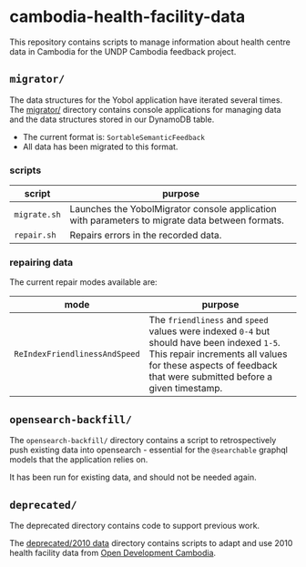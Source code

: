 # cambodia-health-facility-data

This repository contains scripts to manage information about health centre data in Cambodia for the UNDP Cambodia feedback project.

## `migrator/`

The data structures for the Yobol application have iterated several times. The [migrator/](migrator/) directory contains console applications for managing data and the data structures stored in our DynamoDB table.

- The current format is: `SortableSemanticFeedback`
- All data has been migrated to this format.

### scripts

| script       | purpose                                                                                         |
| ------------ | ----------------------------------------------------------------------------------------------- |
| `migrate.sh` | Launches the YobolMigrator console application with parameters to migrate data between formats. |
| `repair.sh`  | Repairs errors in the recorded data.                                                            |

### repairing data

The current repair modes available are:

| mode                          | purpose                                                                                                                                                                                                    |
| ----------------------------- | ---------------------------------------------------------------------------------------------------------------------------------------------------------------------------------------------------------- |
| `ReIndexFriendlinessAndSpeed` | The `friendliness` and `speed` values were indexed `0-4` but should have been indexed `1-5`. This repair increments all values for these aspects of feedback that were submitted before a given timestamp. |

## `opensearch-backfill/`

The `opensearch-backfill/` directory contains a script to retrospectively push existing data into opensearch - essential for the `@searchable` graphql models that the application relies on.

It has been run for existing data, and should not be needed again.

## `deprecated/`

The deprecated directory contains code to support previous work.

The [deprecated/2010 data](deprecated/2010%20data/) directory contains scripts to adapt and use 2010 health facility data from [Open Development Cambodia](https://opendevelopmentcambodia.net/).
